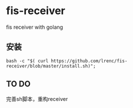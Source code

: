 # fis-receiver

fis receiver with golang

## 安装
```
bash -c "$( curl https://github.com/lrenc/fis-receiver/blob/master/install.sh)";
```

## TO DO

完善sh脚本，重构receiver
